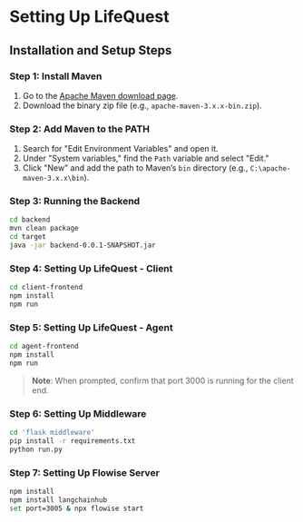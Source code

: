 
# Setting Up LifeQuest

## Installation and Setup Steps

### Step 1: Install Maven
1. Go to the [Apache Maven download page](https://maven.apache.org/download.cgi).
2. Download the binary zip file (e.g., `apache-maven-3.x.x-bin.zip`).

### Step 2: Add Maven to the PATH
1. Search for "Edit Environment Variables" and open it.
2. Under "System variables," find the `Path` variable and select "Edit."
3. Click "New" and add the path to Maven’s `bin` directory (e.g., `C:\apache-maven-3.x.x\bin`).

### Step 3: Running the Backend

```bash
cd backend
mvn clean package
cd target 
java -jar backend-0.0.1-SNAPSHOT.jar
```

### Step 4: Setting Up LifeQuest - Client

```bash
cd client-frontend
npm install
npm run
```

### Step 5: Setting Up LifeQuest - Agent

```bash
cd agent-frontend
npm install
npm run
```

> **Note**: When prompted, confirm that port 3000 is running for the client end.

### Step 6: Setting Up Middleware

```bash
cd 'flask middleware'
pip install -r requirements.txt
python run.py
```

### Step 7: Setting Up Flowise Server

```bash
npm install
npm install langchainhub
set port=3005 & npx flowise start
```
